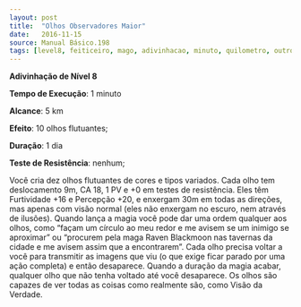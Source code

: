 ```yaml
---
layout: post
title:  "Olhos Observadores Maior"
date:   2016-11-15
source: Manual Básico.198
tags: [level8, feiticeiro, mago, adivinhacao, minuto, quilometro, outro, dia, nenhum]
---
```


**Adivinhação de Nível 8**

**Tempo de Execução**: 1 minuto

**Alcance**: 5 km

**Efeito**: 10 olhos flutuantes;

**Duração**: 1 dia

**Teste de Resistência**: nenhum;

Você cria dez olhos flutuantes  de cores e tipos variados. Cada olho tem deslocamento 9m, CA 18, 1 PV e +0 em testes de resistência. 
Eles têm Furtividade +16 e Percepção +20, e enxergam 30m em todas as direções, mas apenas com visão normal (eles não enxergam no escuro, nem através de ilusões).
Quando lança a magia você pode dar uma ordem qualquer aos olhos, como “façam um círculo ao meu redor e me avisem se um inimigo se aproximar” ou “procurem pela maga Raven Blackmoon nas tavernas da cidade e me avisem assim que a encontrarem”.
Cada olho precisa voltar a você para transmitir as imagens que viu (o que exige ficar parado por uma ação completa) e então desaparece. Quando a duração da magia acabar, qualquer olho que não tenha voltado até você desaparece.
Os olhos são capazes de ver todas as coisas como realmente são, como Visão da Verdade.